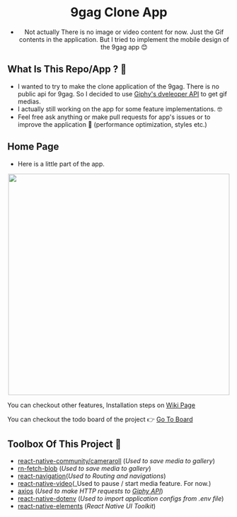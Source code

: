 <div align="center">

# 9gag Clone App

- Not actually There is no image or video content for now. Just the Gif contents in the application. But I tried to implement the mobile design of the 9gag app 😊 

</div>

## What Is This Repo/App ? 🤔

- I wanted to try to make the clone application of the 9gag. There is no public api for 9gag. So I decided to use <a href="https://developers.giphy.com/">Giphy's dveleoper API</a> to get gif medias.
- I actually still working on the app for some feature implementations. 🤓
- Feel free ask anything or make pull requests for app's issues or to improve the application 🥳 (performance optimization, styles etc.)


## Home Page

- Here is a little part of the app.

<div align="center">

<img src="./demo/intro.gif" height=500>

</div>

<p>You can checkout other features, Installation steps on <a href="https://github.com/SafaElmali/react-native-9gag.wiki.git">Wiki Page</a><p/>

<p>You can checkout the todo board of the project 👉 <a href="https://github.com/SafaElmali/react-native-9gag/projects">Go To Board</a><p/>

## Toolbox Of This Project 🧰 

- [react-native-community/cameraroll](https://github.com/react-native-community/react-native-cameraroll) (_Used to save media to gallery_)
- [rn-fetch-blob](https://github.com/joltup/rn-fetch-blob) (_Used to save media to gallery_)
- [react-navigation](https://reactnavigation.org/)(_Used to Routing and navigations_)
- [react-native-video](https://github.com/react-native-community/react-native-video)(_Used to pause / start media feature. For now.)
- [axios](https://github.com/axios/axios) (_Used to make HTTP requests to <a href="https://developers.giphy.com/">Giphy API</a>_)
- [react-native-dotenv](https://github.com/zetachang/react-native-dotenv) (_Used to import application configs from .env file_)
- [react-native-elements](https://react-native-elements.github.io/react-native-elements/) (_React Native UI Toolkit_)
